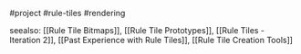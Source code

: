 #project #rule-tiles #rendering 

seealso: [[Rule Tile Bitmaps]], [[Rule Tile Prototypes]], [[Rule Tiles - Iteration 2]], [[Past Experience with Rule Tiles]], [[Rule Tile Creation Tools]]


